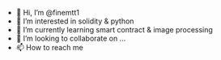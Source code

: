 - 👋 Hi, I’m @finemtt1
- 👀 I’m interested in solidity & python
- 🌱 I’m currently learning smart contract & image processing
- 💞️ I’m looking to collaborate on ...
- 📫 How to reach me 

<!---
finemtt1/finemtt1 is a ✨ special ✨ repository because its `README.md` (this file) appears on your GitHub profile.
You can click the Preview link to take a look at your changes.
--->
